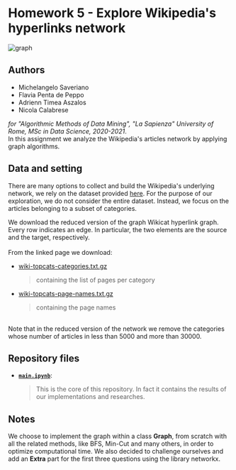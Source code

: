 # Homework 5 - Explore Wikipedia's hyperlinks network
![graph](https://anthonybonato.files.wordpress.com/2017/03/jrnlcovercropped.jpg)

## Authors
* Michelangelo Saveriano
* Flavia Penta de Peppo
* Adrienn Timea Aszalos
* Nicola Calabrese

*for "Algorithmic Methods of Data Mining", "La Sapienza" University of Rome, MSc in Data Science, 2020-2021*.\
In this assignment we analyze the Wikipedia's articles network by applying graph algorithms.

## Data and setting

There are many options to collect and build the Wikipedia's underlying network, we rely on the dataset provided [here](https://snap.stanford.edu/data/wiki-topcats.html). For the purpose of our exploration, we do not consider the entire dataset. Instead, we focus on the articles belonging to a subset of categories.

We download the reduced version of the graph Wikicat hyperlink graph. Every row indicates an edge. In particular, the two elements are the source and the target, respectively.
<br/>
<br/>
From the linked page we download:
* [wiki-topcats-categories.txt.gz](https://snap.stanford.edu/data/wiki-topcats.html)
  > containing the list of pages per category
  
* [wiki-topcats-page-names.txt.gz](https://snap.stanford.edu/data/wiki-topcats-page-names.txt.gz)
  > containing the page names
<br/>
Note that in the reduced version of the network we remove the categories whose number of articles in less than 5000 and more than 30000.

## Repository files
* [__`main.ipynb`__](../main/main.ipynb):
  > This is the core of this repository. In fact it contains the results of our implementations and researches.

## Notes
We choose to implement the graph within a class **Graph**, from scratch with all the related methods, like BFS, Min-Cut and many others, in order to optimize computational time. 
We also decided to challenge ourselves and add an **Extra** part for the first three questions using the library networkx. 
